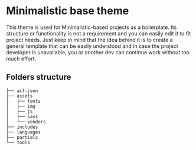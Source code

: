 # Minimalistic base theme

This theme is used for Minimalistic-based projects as a boilerplate. Its structure or functionality 
is not a requirement and you can easily edit it to fit project needs. Just keep in mind that 
the idea behind it is to create a general template that can be easily understood and in case 
the project developer is unavailable, you or another dev can continue work without too much effort.


## Folders structure

    ├── acf-json 
    ├── assets 
    │   ├── fonts
    │   ├── img
    │   ├── js
    │   ├── sass
    │   └── vendors
    ├── includes
    ├── languages 
    ├── partials 
    └── tools